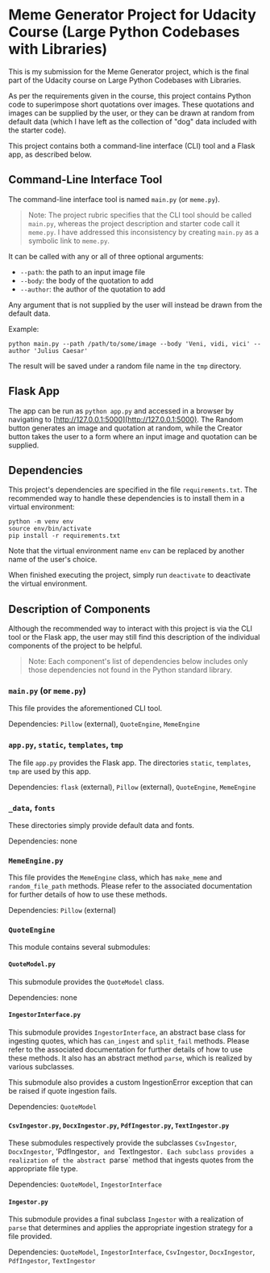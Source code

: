 # Meme Generator Project for Udacity Course (Large Python Codebases with Libraries)

This is my submission for the Meme Generator project,
which is the final part of the Udacity course on Large
Python Codebases with Libraries.

As per the requirements given in the course, this
project contains Python code to superimpose short
quotations over images. These quotations and images
can be supplied by the user, or they can be drawn at
random from default data (which I have left as the
collection of "dog" data included with the starter
code).

This project contains both a command-line interface
(CLI) tool and a Flask app, as described below.

## Command-Line Interface Tool

The command-line interface tool is named `main.py`
(or `meme.py`).

> Note: The project rubric specifies that the CLI tool
> should be called `main.py`, whereas the project
> description and starter code call it `meme.py`.
> I have addressed this inconsistency by creating
> `main.py` as a symbolic link to `meme.py`.

It can be called with any or all of three optional
arguments:

- `--path`: the path to an input image file
- `--body`: the body of the quotation to add
- `--author`: the author of the quotation to add

Any argument that is not supplied by the user will
instead be drawn from the default data.

Example:<br>
```
python main.py --path /path/to/some/image --body 'Veni, vidi, vici' --author 'Julius Caesar'
```

The result will be saved under a random file name in
the `tmp` directory.

## Flask App

The app can be run as `python app.py` and accessed in
a browser by navigating to
[http://127.0.0.1:5000](http://127.0.0.1:5000).
The Random button generates an image and quotation at
random, while the Creator button takes the user to a
form where an input image and quotation can be
supplied.

## Dependencies

This project's dependencies are specified in the file
`requirements.txt`. The recommended way to handle
these dependencies is to install them in a virtual
environment:
```
python -m venv env
source env/bin/activate
pip install -r requirements.txt
```
Note that the virtual environment name `env` can be
replaced by another name of the user's choice.

When finished executing the project, simply run
`deactivate` to deactivate the virtual environment.

## Description of Components

Although the recommended way to interact with this
project is via the CLI tool or the Flask app, the user
may still find this description of the individual
components of the project to be helpful.

> Note: Each component's list of dependencies below
> includes only those dependencies not found in the
> Python standard library.

### `main.py` (or `meme.py`)

This file provides the aforementioned CLI tool.

Dependencies: `Pillow` (external), `QuoteEngine`,
`MemeEngine`

### `app.py`, `static`, `templates`, `tmp`

The file `app.py` provides the Flask app.
The directories `static`, `templates`, `tmp` are used
by this app.

Dependencies: `flask` (external), `Pillow` (external),
`QuoteEngine`, `MemeEngine`

### `_data`, `fonts`

These directories simply provide default data and fonts.

Dependencies: none

### `MemeEngine.py`

This file provides the `MemeEngine` class, which has
`make_meme` and `random_file_path` methods. Please
refer to the associated documentation for further
details of how to use these methods.

Dependencies: `Pillow` (external)

### `QuoteEngine`

This module contains several submodules:

#### `QuoteModel.py`

This submodule provides the `QuoteModel` class.

Dependencies: none

#### `IngestorInterface.py`

This submodule provides `IngestorInterface`, an
abstract base class for ingesting quotes, which has
`can_ingest` and `split_fail` methods. Please refer to
the associated documentation for further details of
how to use these methods. It also has an abstract
method `parse`, which is realized by various
subclasses.

This submodule also provides a custom IngestionError
exception that can be raised if quote ingestion fails.

Dependencies: `QuoteModel`

#### `CsvIngestor.py`, `DocxIngestor.py`, `PdfIngestor.py`, `TextIngestor.py`

These submodules respectively provide the subclasses
`CsvIngestor`, `DocxIngestor`, 'PdfIngestor`, and
`TextIngestor`. Each subclass provides a realization
of the abstract `parse` method that ingests quotes
from the appropriate file type.

Dependencies:  `QuoteModel`, `IngestorInterface`

#### `Ingestor.py`

This submodule provides a final subclass `Ingestor`
with a realization of `parse` that determines and
applies the appropriate ingestion strategy for a file
provided.


Dependencies:  `QuoteModel`, `IngestorInterface`,
`CsvIngestor`, `DocxIngestor`, `PdfIngestor`,
`TextIngestor`
